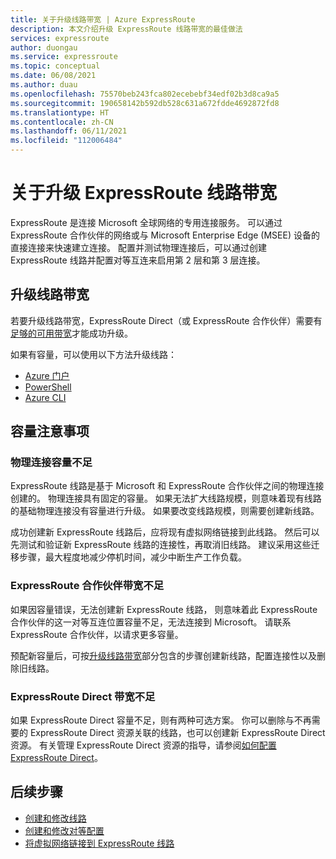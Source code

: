 ```yaml
---
title: 关于升级线路带宽 | Azure ExpressRoute
description: 本文介绍升级 ExpressRoute 线路带宽的最佳做法
services: expressroute
author: duongau
ms.service: expressroute
ms.topic: conceptual
ms.date: 06/08/2021
ms.author: duau
ms.openlocfilehash: 75570beb243fca802ecebebf34edf02b3d8ca9a5
ms.sourcegitcommit: 190658142b592db528c631a672fdde4692872fd8
ms.translationtype: HT
ms.contentlocale: zh-CN
ms.lasthandoff: 06/11/2021
ms.locfileid: "112006484"
---
```

# <a name="about-upgrading-expressroute-circuit-bandwidth"></a>关于升级 ExpressRoute 线路带宽

ExpressRoute 是连接 Microsoft 全球网络的专用连接服务。 可以通过 ExpressRoute 合作伙伴的网络或与 Microsoft Enterprise Edge (MSEE) 设备的直接连接来快速建立连接。 配置并测试物理连接后，可以通过创建 ExpressRoute 线路并配置对等互连来启用第 2 层和第 3 层连接。

## <a name="upgrade-circuit-bandwidth"></a><a name="upgrade"></a>升级线路带宽

若要升级线路带宽，ExpressRoute Direct（或 ExpressRoute 合作伙伴）需要有[足够的可用带宽](#considerations)才能成功升级。

如果有容量，可以使用以下方法升级线路：

* [Azure 门户](expressroute-howto-circuit-portal-resource-manager.md#modify)
* [PowerShell](expressroute-howto-circuit-arm.md#modify)
* [Azure CLI](howto-circuit-cli.md#modify)

## <a name="capacity-considerations"></a><a name="considerations"></a>容量注意事项

### <a name="insufficient-capacity-for-physical-connection"></a>物理连接容量不足

ExpressRoute 线路是基于 Microsoft 和 ExpressRoute 合作伙伴之间的物理连接创建的。 物理连接具有固定的容量。 如果无法扩大线路规模，则意味着现有线路的基础物理连接没有容量进行升级。 如果要改变线路规模，则需要创建新线路。

成功创建新 ExpressRoute 线路后，应将现有虚拟网络链接到此线路。 然后可以先测试和验证新 ExpressRoute 线路的连接性，再取消旧线路。 建议采用这些迁移步骤，最大程度地减少停机时间，减少中断生产工作负载。

### <a name="insufficient-expressroute-partner-bandwidth"></a><a name="bandwidth"></a>ExpressRoute 合作伙伴带宽不足

如果因容量错误，无法创建新 ExpressRoute 线路， 则意味着此 ExpressRoute 合作伙伴的这一对等互连位置容量不足，无法连接到 Microsoft。 请联系 ExpressRoute 合作伙伴，以请求更多容量。

预配新容量后，可按[升级线路带宽](#upgrade)部分包含的步骤创建新线路，配置连接性以及删除旧线路。


### <a name="insufficient-expressroute-direct-bandwidth"></a><a name="bandwidth"></a>ExpressRoute Direct 带宽不足

如果 ExpressRoute Direct 容量不足，则有两种可选方案。 你可以删除与不再需要的 ExpressRoute Direct 资源关联的线路，也可以创建新 ExpressRoute Direct 资源。 有关管理 ExpressRoute Direct 资源的指导，请参阅[如何配置 ExpressRoute Direct](how-to-expressroute-direct-portal.md)。

## <a name="next-steps"></a>后续步骤

* [创建和修改线路](expressroute-howto-circuit-portal-resource-manager.md)
* [创建和修改对等配置](expressroute-howto-routing-portal-resource-manager.md)
* [将虚拟网络链接到 ExpressRoute 线路](expressroute-howto-linkvnet-portal-resource-manager.md)
